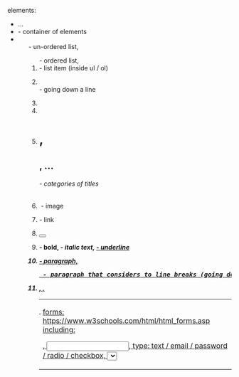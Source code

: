 elements:
- <html> <head> <title>my beautiful page</title> <script src="..."> </script> </head> <body> ... </body> </html>
- <div> - container of elements
- <ul> - un-ordered list, <ol> - ordered list, <li> - list item (inside ul / ol)
- <br /> - going down a line
- <span>
- <label>
- <h1>, <h2>, ... <h6> - categories of titles
- <img> - image
- <a> - link
- <button>
- <b> - bold, <i> - italic text, <u> - underline
- <p> - paragraph, <pre> - paragraph that considers to line breaks (going down a line - will be presented as a new line in the pre element)
- <table> , <tr>, <td>
- forms: https://www.w3schools.com/html/html_forms.asp
  including: <form>, <input>, type: text / email / password / radio / checkbox, <select>, <button> (or <input type="button">), <textarea>, 
  - onsubmit="callSomeFuc()" on form
  - onclick="callSomeFuc()" on submit button / button element of the form
  - when clicking on the <input type="submit" > - the form gets submit event, then automatically sends a GET request with the details configured inside the form (for each input in the form:   name -> value). if we define form method="POST" then a post request will be sent with these keys in the body of the http request.
- <script> tag
- <iframe> tag

- writing css styles within the html page (not recommended, better to define & import css file):
<style>
  div {
    background-color: #FFF4A3;
  }
</style>

(full tags list can be seen here - https://www.w3schools.com/tags/default.asp)

Styling:
- basic styling
- css class vs inline style

- block level elements, inline-level elements - https://www.w3schools.com/html/html_blocks.asp

element attributes:
- id
- style
- class
- img src, img alt
- a href


bonus if you are interested in aligning items/containers in the screen: https://css-tricks.com/snippets/css/a-guide-to-flexbox/
also mentioned here - https://www.w3schools.com/html/html_div.asp